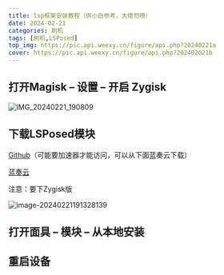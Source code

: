 ```yaml
---
title: lsp框架安装教程（供小白参考，大佬勿喷）
date: 2024-02-21
categories: 刷机
tags: [刷机,LSPosed]
top_img: https://pic.api.weexy.cn/figure/api.php?20240221a
cover: https://pic.api.weexy.cn/figure/api.php?202402021b
---
```


## 打开Magisk – 设置 – 开启 Zygisk

![IMG_20240221_190809](IMG_20240221_190809.jpg)

## 下载LSPosed模块

[Github](https://github.com/LSPosed/LSPosed/releases)（可能要加速器才能访问，可以从下面蓝奏云下载）

[蓝奏云](https://weexy.lanzn.com/ipFvz1oxztyh)

注意：要下Zygisk版

![image-20240221191328139](image-20240221191328139.png)

## 打开面具 – 模块 – 从本地安装

## 重启设备